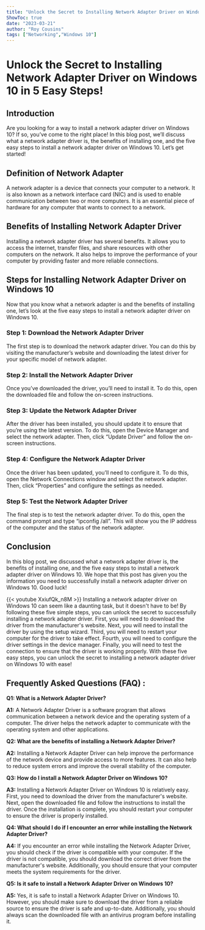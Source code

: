 ```yaml
---
title: "Unlock the Secret to Installing Network Adapter Driver on Windows 10 in 5 Easy Steps!"
ShowToc: true 
date: "2023-03-21"
author: "Roy Cousins" 
tags: ["Networking","Windows 10"]
---
```

# Unlock the Secret to Installing Network Adapter Driver on Windows 10 in 5 Easy Steps!

## Introduction

Are you looking for a way to install a network adapter driver on Windows 10? If so, you’ve come to the right place! In this blog post, we’ll discuss what a network adapter driver is, the benefits of installing one, and the five easy steps to install a network adapter driver on Windows 10. Let’s get started!

## Definition of Network Adapter

A network adapter is a device that connects your computer to a network. It is also known as a network interface card (NIC) and is used to enable communication between two or more computers. It is an essential piece of hardware for any computer that wants to connect to a network.

## Benefits of Installing Network Adapter Driver

Installing a network adapter driver has several benefits. It allows you to access the internet, transfer files, and share resources with other computers on the network. It also helps to improve the performance of your computer by providing faster and more reliable connections.

## Steps for Installing Network Adapter Driver on Windows 10

Now that you know what a network adapter is and the benefits of installing one, let’s look at the five easy steps to install a network adapter driver on Windows 10.

### Step 1: Download the Network Adapter Driver

The first step is to download the network adapter driver. You can do this by visiting the manufacturer’s website and downloading the latest driver for your specific model of network adapter.

### Step 2: Install the Network Adapter Driver

Once you’ve downloaded the driver, you’ll need to install it. To do this, open the downloaded file and follow the on-screen instructions.

### Step 3: Update the Network Adapter Driver

After the driver has been installed, you should update it to ensure that you’re using the latest version. To do this, open the Device Manager and select the network adapter. Then, click “Update Driver” and follow the on-screen instructions.

### Step 4: Configure the Network Adapter Driver

Once the driver has been updated, you’ll need to configure it. To do this, open the Network Connections window and select the network adapter. Then, click “Properties” and configure the settings as needed.

### Step 5: Test the Network Adapter Driver

The final step is to test the network adapter driver. To do this, open the command prompt and type “ipconfig /all”. This will show you the IP address of the computer and the status of the network adapter.

## Conclusion

In this blog post, we discussed what a network adapter driver is, the benefits of installing one, and the five easy steps to install a network adapter driver on Windows 10. We hope that this post has given you the information you need to successfully install a network adapter driver on Windows 10. Good luck!

{{< youtube XxiufQk_n8M >}} 
Installing a network adapter driver on Windows 10 can seem like a daunting task, but it doesn't have to be! By following these five simple steps, you can unlock the secret to successfully installing a network adapter driver. First, you will need to download the driver from the manufacturer's website. Next, you will need to install the driver by using the setup wizard. Third, you will need to restart your computer for the driver to take effect. Fourth, you will need to configure the driver settings in the device manager. Finally, you will need to test the connection to ensure that the driver is working properly. With these five easy steps, you can unlock the secret to installing a network adapter driver on Windows 10 with ease!

## Frequently Asked Questions (FAQ) :
**Q1: What is a Network Adapter Driver?**

**A1:** A Network Adapter Driver is a software program that allows communication between a network device and the operating system of a computer. The driver helps the network adapter to communicate with the operating system and other applications. 

**Q2: What are the benefits of installing a Network Adapter Driver?**

**A2:** Installing a Network Adapter Driver can help improve the performance of the network device and provide access to more features. It can also help to reduce system errors and improve the overall stability of the computer. 

**Q3: How do I install a Network Adapter Driver on Windows 10?**

**A3:** Installing a Network Adapter Driver on Windows 10 is relatively easy. First, you need to download the driver from the manufacturer's website. Next, open the downloaded file and follow the instructions to install the driver. Once the installation is complete, you should restart your computer to ensure the driver is properly installed. 

**Q4: What should I do if I encounter an error while installing the Network Adapter Driver?**

**A4:** If you encounter an error while installing the Network Adapter Driver, you should check if the driver is compatible with your computer. If the driver is not compatible, you should download the correct driver from the manufacturer's website. Additionally, you should ensure that your computer meets the system requirements for the driver. 

**Q5: Is it safe to install a Network Adapter Driver on Windows 10?**

**A5:** Yes, it is safe to install a Network Adapter Driver on Windows 10. However, you should make sure to download the driver from a reliable source to ensure the driver is safe and up-to-date. Additionally, you should always scan the downloaded file with an antivirus program before installing it.





